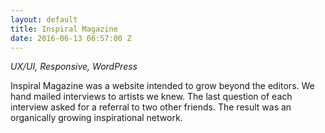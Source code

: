 ```yaml
---
layout: default
title: Inspiral Magazine
date: 2016-06-13 06:57:00 Z
---
```


*UX/UI, Responsive, WordPress*

Inspiral Magazine was a website intended to grow beyond the editors. We hand mailed interviews to artists we knew. The last question of each interview asked for a referral to two other friends. The result was an organically growing inspirational network.